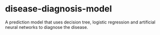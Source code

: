 # disease-diagnosis-model
A prediction model that uses decision tree, logistic regression and artificial neural networks to diagnose the disease.
